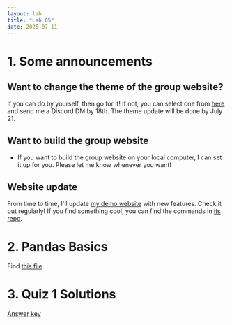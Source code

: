 ```yaml
---
layout: lab
title: "Lab 05"
date: 2025-07-11
---
```

# 1. Some announcements
## Want to change the theme of the group website?
If you can do by yourself, then go for it! If not, you can select one from [here](https://themes.gohugo.io) and send me a Discord DM by 18th. The theme update will be done by July 21.

## Want to build the group website 
- If you want to build the group website on your local computer, I can set it up for you. Please let me know whenever you want!

## Website update
From time to time, I'll update [my demo website](https://wonjun-davis.github.io) with new features. Check it out regularly! If you find something cool, you can find the commands in [its repo](https://github.com/wonjun-davis/wonjun-davis.github.io).

# 2. Pandas Basics
Find <a href ="https://github.com/wonjun-seo/cosmos/blob/master/static_files/labs/5/PandasBasics.ipynb">this file</a>

# 3. Quiz 1 Solutions
<a href ="https://github.com/wonjun-seo/cosmos/blob/master/static_files/labs/5/Quiz1_Answer.pdf">Answer key</a>
